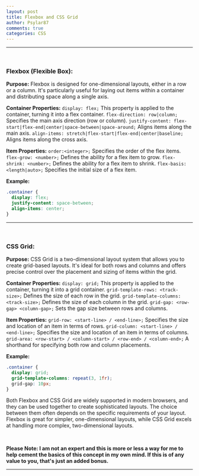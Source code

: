 ```yaml
---
layout: post
title: Flexbox and CSS Grid
author: Psylar87
comments: true
categories: CSS
---
```


<hr>
<br>

<h3><b>Flexbox (Flexible Box):</b></h3>

**Purpose:** Flexbox is designed for one-dimensional layouts, either in a row or a column. It's particularly useful for laying out items within a container and distributing space along a single axis. 

<b>Container Properties:</b>
```display: flex;``` This property is applied to the container, turning it into a flex container.
```flex-direction: row|column;``` Specifies the main axis direction (row or column).
```justify-content: flex-start|flex-end|center|space-between|space-around;``` Aligns items along the main axis.
```align-items: stretch|flex-start|flex-end|center|baseline;``` Aligns items along the cross axis.

<b>Item Properties:</b>
```order:<integer>;``` Specifies the order of the flex items.
```flex-grow: <number>;``` Defines the ability for a flex item to grow.
```flex-shrink: <number>;``` Defines the ability for a flex item to shrink.
```flex-basis: <length|auto>;``` Specifies the initial size of a flex item.

**Example:**

```css
.container {
  display: flex;
  justify-content: space-between;
  align-items: center;
}
```
<hr>
<br>

<h3><b>CSS Grid:</b></h3>

**Purpose:** CSS Grid is a two-dimensional layout system that allows you to create grid-based layouts. It's ideal for both rows and columns and offers precise control over the placement and sizing of items within the grid.

<b>Container Properties:</b>
```display: grid;``` This property is applied to the container, turning it into a grid container.
```grid-template-rows: <track-size>;``` Defines the size of each row in the grid.
```grid-template-columns: <track-size>;``` Defines the size of each column in the grid.
```grid-gap: <row-gap> <column-gap>;``` Sets the gap size between rows and columns.

<b>Item Properties:</b>
```grid-row: <start-line> / <end-line>;``` Specifies the size and location of an item in terms of rows.
```grid-column: <start-line> / <end-line>;``` Specifies the size and location of an item in terms of columns.
```grid-area: <row-start> / <column-start> / <row-end> / <column-end>;``` A shorthand for specifying both row and column placements.

**Example:**

```css
.container {
  display: grid;
  grid-template-columns: repeat(3, 1fr);
  grid-gap: 10px;
}
```

Both Flexbox and CSS Grid are widely supported in modern browsers, and they can be used together to create sophisticated layouts. The choice between them often depends on the specific requirements of your layout. Flexbox is great for simpler, one-dimensional layouts, while CSS Grid excels at handling more complex, two-dimensional layouts.

<br>

**Please Note: I am not an expert and this is more or less a way for me to help cement the basics of this concept in my own mind. If this is of any value to you, that's just an added bonus.**

<hr>